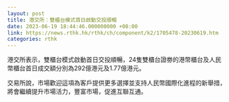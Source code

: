 ```yaml
---
layout: post
title: 港交所：雙櫃台模式首日啟動交投順暢
date: 2023-06-19 18:44:46.000000000 +08:00
link: https://news.rthk.hk/rthk/ch/component/k2/1705478-20230619.htm
categories: rthk
---
```


港交所表示，雙櫃台模式啟動首日交投順暢，24隻雙櫃台證劵的港幣櫃台及人民幣櫃台首日成交額分別為292億港元及1.77億港元。

交易所說，市場歡迎這項為客戶提供更多選擇並支持人民幣國際化進程的新舉措，將會繼續提升市場活力，豐富市場，促進互聯互通。
